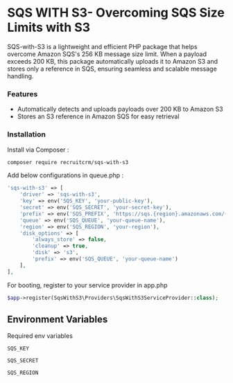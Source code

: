 
# SQS WITH S3- Overcoming SQS Size Limits with S3


SQS-with-S3 is a lightweight and efficient PHP package that helps overcome Amazon SQS's 256 KB message size limit. When a payload exceeds 200 KB, this package automatically uploads it to Amazon S3 and stores only a reference in SQS, ensuring seamless and scalable message handling.

### Features


- Automatically detects and uploads payloads over 200 KB to Amazon S3
- Stores an S3 reference in Amazon SQS for easy retrieval


### Installation

Install via Composer :

```bash
composer require recruitcrm/sqs-with-s3
```
Add below configurations in queue.php :

```php
'sqs-with-s3' => [
    'driver' => 'sqs-with-s3',
    'key' => env('SQS_KEY', 'your-public-key'),
    'secret' => env('SQS_SECRET', 'your-secret-key'),
    'prefix' => env('SQS_PREFIX', 'https://sqs.{region}.amazonaws.com/{your-account-id}'),
    'queue' => env('SQS_QUEUE', 'your-queue-name'),
    'region' => env('SQS_REGION', 'your-region'),
    'disk_options' => [
        'always_store' => false,
        'cleanup' => true,
        'disk' => 's3',
        'prefix' => env('SQS_QUEUE', 'your-queue-name')
    ],
],
```

For booting, register to your service provider in app.php

```php
$app->register(SqsWithS3\Providers\SqsWithS3ServiceProvider::class);
```




## Environment Variables

Required env variables

`SQS_KEY`

`SQS_SECRET`

`SQS_REGION`

